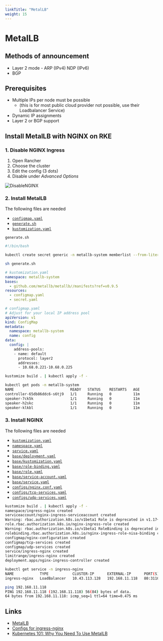 ```yaml
---
linkTitle: "MetalLB"
weight: 15
---
```


# MetalLB

## Methods of announcement

* Layer 2 mode - ARP (IPv4) NDP (IPv6)
* BGP

## Prerequisites

* Multiple IPs per node must be possible
    - (this is for most public cloud provider not possible, use their Loadbalancer Service)
* Dynamic IP assignments
* Layer 2 or BGP support

## Install MetalLB with NGINX on RKE

### 1. Disable NGINX Ingress

1. Open Rancher
2. Choose the cluster
3. Edit the config (3 dots)
4. Disable under *Advanced Options*

![DisableNGINX](/notes/images/disable_ingress_nginx.png)

### 2. Install MetalLB

The following files are needed

- [`configmap.yaml`](/notes/files/ingress-nginx/configmap.yaml)
- [`generate.sh`](/notes/files/ingress-nginx/generate.sh)
- [`kustomization.yaml`](/notes/files/ingress-nginx/kustomization.yaml)

`generate.sh`

```sh
#!/bin/bash

kubectl create secret generic -n metallb-system memberlist --from-literal=secretkey=$(openssl rand 128 | openssl enc -base64 -A) --dry-run=client -o yaml > secret.yaml
```

```sh
sh generate.sh
```

```yml
# kustomization.yaml
namespace: metallb-system
bases:
  - github.com/metallb/metallb//manifests?ref=v0.9.5
resources:
  - configmap.yaml 
  - secret.yaml
```

```yml
# configmap.yaml
# Adjust for your local IP address pool
apiVersion: v1
kind: ConfigMap
metadata:
  namespace: metallb-system
  name: config
data:
  config: |
    address-pools:
    - name: default
      protocol: layer2
      addresses:
      - 10.68.0.221-10.68.0.225
```

```sh
kustomize build . | kubectl apply -f -
```

```sh
kubectl get pods -n metallb-system
NAME                          READY   STATUS    RESTARTS   AGE
controller-65db86ddc6-s6tj9   1/1     Running   0          11m
speaker-7ck5k                 1/1     Running   0          11m
speaker-h2skc                 1/1     Running   0          11m
speaker-klkbl                 1/1     Running   0          11m
```

### 3. Install NGINX

The following files are needed

- [`kustomization.yaml`](/notes/files/ingress-nginx/kustomization.yaml)
- [`namespace.yaml`](/notes/files/ingress-nginx/namespace.yaml)
- [`service.yaml`](/notes/files/ingress-nginx/service.yaml)
- [`base/deployment.yaml`](/notes/files/ingress-nginx/base/deployment.yaml)
- [`base/kustomization.yaml`](/notes/files/ingress-nginx/base/kustomization.yaml)
- [`base/role-binding.yaml`](/notes/files/ingress-nginx/base/role-binding.yaml)
- [`base/role.yaml`](/notes/files/ingress-nginx/base/role.yaml)
- [`base/service-account.yaml`](/notes/files/ingress-nginx/base/service-account.yaml)
- [`base/service.yaml`](/notes/files/ingress-nginx/base/service.yaml)
- [`configs/nginx.conf.yaml`](/notes/files/ingress-nginx/configs/nginx.conf.yaml)
- [`configs/tcp-services.yaml`](/notes/files/ingress-nginx/configs/tcp-services.yaml)
- [`configs/udp-services.yaml`](/notes/files/ingress-nginx/configs/udp-services.yaml)

```sh
kustomize build . | kubectl apply -f -
namespace/ingress-nginx created
serviceaccount/nginx-ingress-serviceaccount created
Warning: rbac.authorization.k8s.io/v1beta1 Role is deprecated in v1.17+, unavailable in v1.22+; use rbac.authorization.k8s.io/v1 Role
role.rbac.authorization.k8s.io/nginx-ingress-role created
Warning: rbac.authorization.k8s.io/v1beta1 RoleBinding is deprecated in v1.17+, unavailable in v1.22+; use rbac.authorization.k8s.io/v1 RoleBinding
rolebinding.rbac.authorization.k8s.io/nginx-ingress-role-nisa-binding created
configmap/nginx-configuration created
configmap/tcp-services created
configmap/udp-services created
service/ingress-nginx created
limitrange/ingress-nginx created
deployment.apps/nginx-ingress-controller created
```

```sh
kubectl get service -n ingress-nginx
NAME            TYPE           CLUSTER-IP      EXTERNAL-IP      PORT(S)                      AGE
ingress-nginx   LoadBalancer   10.43.113.128   192.168.11.118   80:31103/TCP,443:32270/TCP   98s
```

```sh
ping 192.168.11.118
PING 192.168.11.118 (192.168.11.118) 56(84) bytes of data.
64 bytes from 192.168.11.118: icmp_seq=1 ttl=64 time=0.475 ms
```

## Links
* [MetalLB](https://metallb.universe.tf)
* [Configs for ingress-nginx](https://gitlab.com/monachus/channel/-/tree/master/resources/2020.01)
* [Kubernetes 101: Why You Need To Use MetalLB](https://www.youtube.com/watch?v=Ytc24Y0YrXE)
